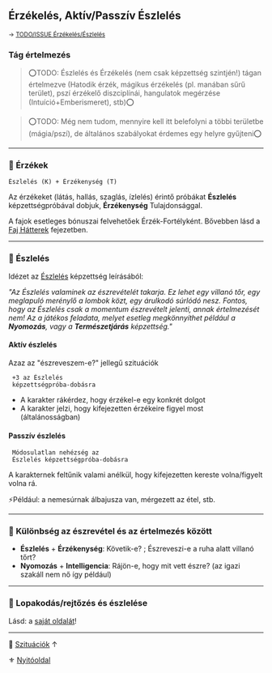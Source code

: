## Érzékelés, Aktív/Passzív Észlelés

<sub>→ [TODO/ISSUE Érzékelés/Észlelés](https://github.com/kaktusztea/szilankrpg/wiki/TODO.erzekeles.eszleles)</sub>

### Tág értelmezés

>⭕TODO: Észlelés és Érzékelés (nem csak képzettség szintjén!) tágan értelmezve (Hatodik érzék, mágikus érzékelés (pl. manában sűrű terület), pszí érzékelő diszciplínái, hangulatok megérzése (Intuíció+Emberismeret), stb)⭕

>⭕TODO: Még nem tudom, mennyire kell itt belefolyni a többi területbe (mágia/pszí), de általános szabályokat érdemes egy helyre gyűjteni⭕

---
### 🔆 Érzékek

```
Észlelés (K) + Érzékenység (T)
```

Az érzékeket (látás, hallás, szaglás, ízlelés) érintő próbákat **Észlelés** képzettségpróbával dobjuk, **Érzékenység** Tulajdonsággal.

A fajok esetleges bónuszai felvehetőek Érzék-Fortélyként. Bővebben lásd a [Faj Hátterek](../021_faj_hatterek.md) fejezetben.

---
### 🔆 Észlelés

Idézet az [Észlelés](../kepzettsegek.primer.altalanos/eszleles.md) képzettség leírásából:

*"Az Észlelés valaminek az észrevételét takarja. Ez lehet egy villanó tőr, egy meglapuló merénylő a lombok közt, egy árulkodó súrlódó nesz. Fontos, hogy az Észlelés csak a momentum észrevételt jelenti, annak értelmezését nem! Az a játékos feladata, melyet esetleg megkönnyíthet például a **Nyomozás**, vagy a **Természetjárás** képzettség."*

#### Aktív észlelés

Azaz az "észreveszem-e?" jellegű szituációk

```
 +3 az Észlelés
 képzettségpróba-dobásra
```

- A karakter rákérdez, hogy érzékel-e egy konkrét dolgot
- A karakter jelzi, hogy kifejezetten érzékeire figyel most (általánosságban)

#### Passzív észlelés

```
 Módosulatlan nehézség az
 Észlelés képzettségpróba-dobásra
```

A karakternek feltűnik valami anélkül, hogy kifejezetten kereste volna/figyelt volna rá.

⚡Például: a nemesúrnak álbajusza van, mérgezett az étel, stb.

---
### 🔆 Különbség az észrevétel és az értelmezés között

- **Észlelés** + **Érzékenység**: Követik-e? ; Észreveszi-e a ruha alatt villanó tőrt?
- **Nyomozás** + **Intelligencia**: Rájön-e, hogy mit vett észre? (az igazi szakáll nem nő így például)

---
### 🔆 Lopakodás/rejtőzés és észlelése

Lásd: a [saját oldalát](lopakodas_rejtozes_es_eszlelese.md)!

---

🔗 [Szituációk](../160_szituaciok.md) ↑

⚜️ [Nyitóoldal](../start.md#16-szitu%C3%A1ci%C3%B3k)
